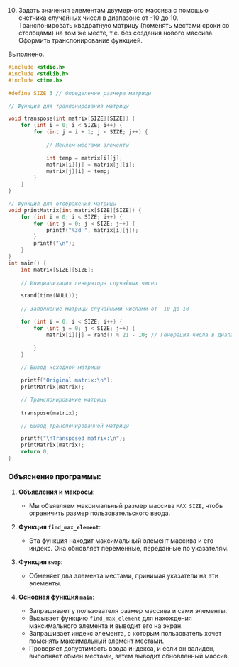 10. Задать значения элементам двумерного массива с помощью счетчика случайных чисел в диапазоне от -10 до 10. Транспонировать квадратную матрицу (поменять местами сроки со столбцами) на том же месте, т.е. без создания нового массива. Оформить транспонирование функцией.

Выполнено.


```C
#include <stdio.h>
#include <stdlib.h>
#include <time.h>

#define SIZE 3 // Определение размера матрицы

// Функция для транпонирования матрицы

void transpose(int matrix[SIZE][SIZE]) {
    for (int i = 0; i < SIZE; i++) {
        for (int j = i + 1; j < SIZE; j++) {
        
            // Меняем местами элементы

            int temp = matrix[i][j];
            matrix[i][j] = matrix[j][i];
            matrix[j][i] = temp;
        }
    }
}

// Функция для отображения матрицы
void printMatrix(int matrix[SIZE][SIZE]) {
    for (int i = 0; i < SIZE; i++) {
        for (int j = 0; j < SIZE; j++) {
            printf("%3d ", matrix[i][j]);
        }
        printf("\n");
    }
}
int main() {
    int matrix[SIZE][SIZE];
    
    // Инициализация генератора случайных чисел

    srand(time(NULL));
    
    // Заполнение матрицы случайными числами от -10 до 10

    for (int i = 0; i < SIZE; i++) {
        for (int j = 0; j < SIZE; j++) {
            matrix[i][j] = rand() % 21 - 10; // Генерация числа в диапазоне от -10 до 10

        }
    }
    
    // Вывод исходной матрицы

    printf("Original matrix:\n");
    printMatrix(matrix);

    // Транспонирование матрицы
    
    transpose(matrix);

    // Вывод транспонированной матрицы

    printf("\nTransposed matrix:\n");
    printMatrix(matrix);
    return 0;
}
```

### Объяснение программы:

1. **Объявления и макросы**:
    
    - Мы объявляем максимальный размер массива `MAX_SIZE`, чтобы ограничить размер пользовательского ввода.
2. **Функция `find_max_element`**:
    
    - Эта функция находит максимальный элемент массива и его индекс. Она обновляет переменные, переданные по указателям.
3. **Функция `swap`**:
    
    - Обменяет два элемента местами, принимая указатели на эти элементы.
4. **Основная функция `main`**:
    
    - Запрашивает у пользователя размер массива и сами элементы.
    - Вызывает функцию `find_max_element` для нахождения максимального элемента и выводит его на экран.
    - Запрашивает индекс элемента, с которым пользователь хочет поменять максимальный элемент местами.
    - Проверяет допустимость ввода индекса, и если он валиден, выполняет обмен местами, затем выводит обновленный массив.